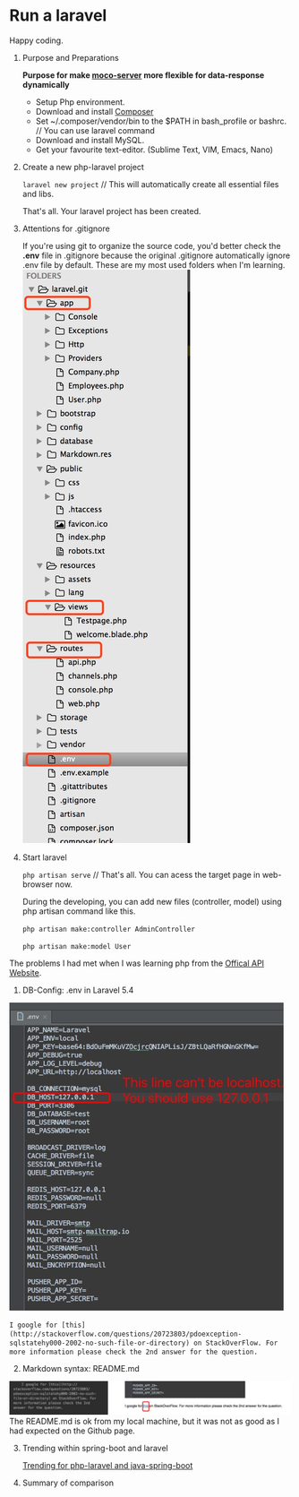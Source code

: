 # Run a laravel
Happy coding.

1. Purpose and Preparations

   <b>Purpose for make [moco-server](https://github.com/dreamhead/moco) more flexible for data-response dynamically</b>
  
	+ Setup Php environment.  
	+ Download and install [Composer](https://getcomposer.org/)  
	+ Set ~/.composer/vendor/bin to the $PATH in bash_profile or bashrc. // You can use laravel command
	+ Download and install MySQL.
	+ Get your favourite text-editor. (Sublime Text, VIM, Emacs, Nano)  

2. Create a new php-laravel project  

	`laravel new project`  // This will automatically create all essential files and libs.
	
	That's all. Your laravel project has been created.  
	
3. Attentions for .gitignore  

	If you're using git to organize the source code, you'd better check the <b>.env</b> file in .gitignore because the original .gitignore automatically ignore .env file by default. These are my most used folders when I'm learning.
	![img](./markdown.res/laravel-folders.jpeg)  
	
4. Start laravel  

	`php artisan serve`   // That's all. You can acess the target page in web-browser now.
	
	During the developing, you can add new files (controller, model) using php artisan command like this. 
	
	`php artisan make:controller AdminController`  
	
	`php artisan make:model User`
	

  
  
  
The problems I had met when I was learning php from the [Offical API Website](https://laravel.com/docs/5.4).

1. DB-Config:  .env in Laravel 5.4 
 
 ![.env](./Markdown.res/laravel5.4-issue1.jpeg)  
 
    I google for [this](http://stackoverflow.com/questions/20723803/pdoexception-sqlstatehy000-2002-no-such-file-or-directory) on StackOverFlow. For more information please check the 2nd answer for the question.
    
2. Markdown syntax:  README.md  

![README.md](./Markdown.res/markdown-syntax-issue2.jpeg)  
The README.md is ok from my local machine, but it was not as good as I had expected on the Github page.  

3. Trending within spring-boot and laravel

   [Trending for php-laravel and java-spring-boot](https://stackshare.io/stackups/laravel-vs-spring-boot)  
   

4. Summary of comparison

   
